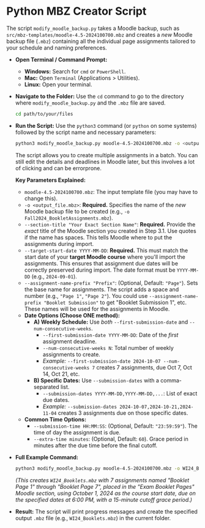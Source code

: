 # Python MBZ Creator Script

The script `modify_moodle_backup.py` takes a Moodle backup, such as `src/mbz-templates/moodle-4.5-2024100700.mbz` and creates a *new* Moodle backup file (`.mbz`) containing all the individual page assignments tailored to your schedule and naming preferences.

*   **Open Terminal / Command Prompt:**
    *   **Windows:** Search for `cmd` or `PowerShell`.
    *   **Mac:** Open `Terminal` (Applications > Utilities).
    *   **Linux:** Open your terminal.
*   **Navigate to the Folder:** Use the `cd` command to go to the directory where `modify_moodle_backup.py` and the `.mbz` file are saved.
    ```bash
    cd path/to/your/files
    ```
*   **Run the Script:** Use the `python3` command (or `python` on some systems) followed by the script name and necessary parameters:

    ```bash
    python3 modify_moodle_backup.py moodle-4.5-2024100700.mbz -o <output_file.mbz> --section-title "Your Exact Section Name in Moodle" --target-start-date YYYY-MM-DD [Date Options] [Other Options]
    ```

    The script allows you to create multiple assignments in a batch. You can still edit the details and deadlines in Moodle later, but this involves a lot of clicking and can be errorprone.

    **Key Parameters Explained:**

    *   `moodle-4.5-2024100700.mbz`: The input template file (you may have to change this).
    *   `-o <output_file.mbz>`: **Required.** Specifies the name of the *new* Moodle backup file to be created (e.g., `-o Fall2024_BookletAssignments.mbz`).
    *   `--section-title "Your Exact Section Name"`: **Required.** Provide the *exact* title of the Moodle section you created in Step 3.1. Use quotes if the name has spaces. This tells Moodle where to put the assignments during import.
    *   `--target-start-date YYYY-MM-DD`: **Required.** This must match the start date of your **target Moodle course** where you'll import the assignments. This ensures that assignment due dates will be correctly preserved during import. The date format must be `YYYY-MM-DD` (e.g., `2024-09-01`).
    *   `--assignment-name-prefix "Prefix"`: (Optional, Default: `"Page"`). Sets the base name for assignments. The script adds a space and number (e.g., `"Page 1"`, `"Page 2"`). You could use `--assignment-name-prefix "Booklet Submission"` to get "Booklet Submission 1", etc. These names will be used for the assignments in Moodle.
    *   **Date Options (Choose ONE method):**
        *   **A) Weekly Schedule:** Use *both* `--first-submission-date` and `--num-consecutive-weeks`.
            *   `--first-submission-date YYYY-MM-DD`: Date of the *first* assignment deadline.
            *   `--num-consecutive-weeks N`: Total number of weekly assignments to create.
            *   *Example:* `--first-submission-date 2024-10-07 --num-consecutive-weeks 7` creates 7 assignments, due Oct 7, Oct 14, Oct 21, etc.
        *   **B) Specific Dates:** Use `--submission-dates` with a comma-separated list.
            *   `--submission-dates YYYY-MM-DD,YYYY-MM-DD,...`: List of exact due dates.
            *   *Example:* `--submission-dates 2024-10-07,2024-10-21,2024-11-04` creates 3 assignments due on those specific dates.
    *   **Common Time Options:**
        *   `--submission-time HH:MM:SS`: (Optional, Default: `"23:59:59"`). The time of day the assignment is due.
        *   `--extra-time minutes`: (Optional, Default: `60`). Grace period in minutes after the due time before the final cutoff.

*   **Full Example Command:**
    ```bash
    python3 modify_moodle_backup.py moodle-4.5-2024100700.mbz -o WI24_Booklets.mbz --section-title "Exam Booklet Pages" --target-start-date 2024-10-01 --assignment-name-prefix "Booklet Page" --submission-dates 2024-11-04,2024-11-18,2024-12-02,2024-12-16,2025-01-06,2025-01-20,2025-02-03 --submission-time 18:00:00 --extra-time 15
    ```
    *(This creates `WI24_Booklets.mbz` with 7 assignments named "Booklet Page 1" through "Booklet Page 7", placed in the "Exam Booklet Pages" Moodle section, using October 1, 2024 as the course start date, due on the specified dates at 6:00 PM, with a 15-minute cutoff grace period.)*

*   **Result:** The script will print progress messages and create the specified output `.mbz` file (e.g., `WI24_Booklets.mbz`) in the current folder.